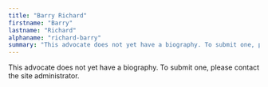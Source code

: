 ```yaml
---
title: "Barry Richard"
firstname: "Barry"
lastname: "Richard"
alphaname: "richard-barry"
summary: "This advocate does not yet have a biography. To submit one, please contact the site administrator."
---
```

This advocate does not yet have a biography. To submit one, please contact the site administrator.

